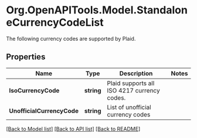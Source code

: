 # Org.OpenAPITools.Model.StandaloneCurrencyCodeList
The following currency codes are supported by Plaid.

## Properties

Name | Type | Description | Notes
------------ | ------------- | ------------- | -------------
**IsoCurrencyCode** | **string** | Plaid supports all ISO 4217 currency codes. | 
**UnofficialCurrencyCode** | **string** | List of unofficial currency codes | 

[[Back to Model list]](../README.md#documentation-for-models) [[Back to API list]](../README.md#documentation-for-api-endpoints) [[Back to README]](../README.md)

